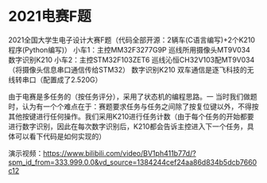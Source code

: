 # 2021电赛F题
2021全国大学生电子设计大赛F题（代码全部开源：2辆车(C语言编写)+2个K210程序(Python编写)）
小车1：主控MM32F3277G9P   巡线所用摄像头MT9V034     数字识别K210
小车2：主控STM32F103ZET6   巡线沁恒CH32V103配MT9V034（将摄像头信息串口通信传给STM32）     数字识别K210
双车通信是逐飞科技的无线转串口（配置成了2.520G）

由于电赛是多任务的（按任务评分），采用了状态机的编程思路。一
当时我们做题时，认为有一个个难点在于：赛题要求任务与任务之间除了按复位键以外，不得按其他按键进行任何操作。我们采用K210进行任务计数（由于每个任务的开始都要进行数字识别，因此在每次数字识别后，K210都会告诉主控进入下一个任务，具体可以看下代码是如何实现的）

演示视频：https://www.bilibili.com/video/BV1ph411b77d/?spm_id_from=333.999.0.0&vd_source=1384244cef24aa86d834b5dcb7660c12
